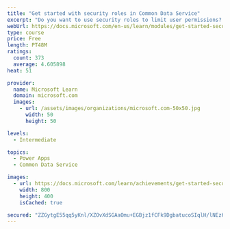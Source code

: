 ```yaml
---
title: "Get started with security roles in Common Data Service"
excerpt: "Do you want to use security roles to limit user permissions? This module will show you how you can set permissions to limit access to an environment or limit which users can view, edit, or delete data in an environment within Common Data Service."
webUrl: https://docs.microsoft.com/en-us/learn/modules/get-started-security-roles/
type: course
price: Free
length: PT48M
ratings:
  count: 373
  average: 4.605898
heat: 51

provider:
  name: Microsoft Learn
  domain: microsoft.com
  images:
    - url: /assets/images/organizations/microsoft.com-50x50.jpg
      width: 50
      height: 50

levels:
  - Intermediate

topics:
  - Power Apps
  - Common Data Service

images:
  - url: https://docs.microsoft.com/learn/achievements/get-started-security-roles-social.png
    width: 800
    height: 400
    isCached: true

secured: "ZZGytgE55qq5yKnl/XZOvXdSGAaOmu+EGBjz1fCFk9DgbatucoSIqlH/lNEzKdNaCfJ0GTr7TjZpNHDaiq6ilyPUmgEOYQxkntZdWeX9ejXZ13EPdhv3DupzZdoIkK4xoyOxGlXqZ8P0pofqPXqnh/8yKUS3HxaJnMkxaGkBGI92LMKg7RMnTCEG6Q4g6fAPUJvBehQemQh2TeOVfp680Tk3UFOnk7uaGPvNS8JRZrAEu4kRwsNuXnypNWz6aKn35M1CzbamWoWgVwXtdsrOyoXNB8FPFOlHXdKJPPjHuf+vdsWglF9NaNlhuFuN38EySUGR890VbZK/hoHPuM8MujATnICk6yPd1w9pgSMMyBE9xfG1tPOsuckOSWwDOvxs6mcCUX1JsSdXwaDcANWi8YC8XgPC4NEoCWH7XN4phcQ=;1w7Y0MH4CmVPYXIF9K8Tnw=="
---
```


